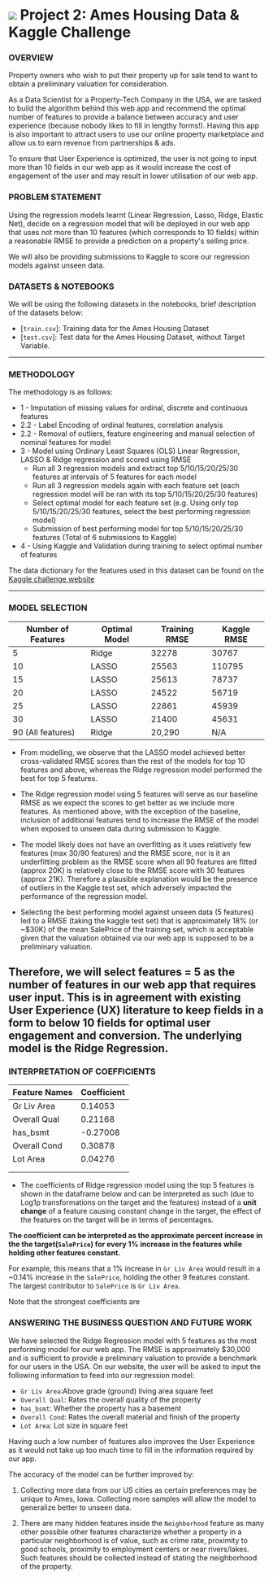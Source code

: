 # ![](https://ga-dash.s3.amazonaws.com/production/assets/logo-9f88ae6c9c3871690e33280fcf557f33.png) Project 2: Ames Housing Data & Kaggle Challenge

### OVERVIEW
Property owners who wish to put their property up for sale tend to want to obtain a preliminary valuation for consideration.

As a Data Scientist for a Property-Tech Company in the USA, we are tasked to build the algorithm behind this web app and recommend the optimal number of features to provide a balance between accuracy and user experience (because nobody likes to fill in lengthy forms!). Having this app is also important to attract users to use our online property marketplace and allow us to earn revenue from partnerships & ads.

To ensure that User Experience is optimized, the user is not going to input more than 10 fields in our web app as it would increase the cost of engagement of the user and may result in lower utilisation of our web app.

### PROBLEM STATEMENT

Using the regression models learnt (Linear Regression, Lasso, Ridge, Elastic Net), decide on a regression model that will be deployed in our web app that uses not more than 10 features (which corresponds to 10 fields) within a reasonable RMSE to provide a prediction on a property's selling price.

We will also be providing submissions to Kaggle to score our regression models against unseen data.

### DATASETS & NOTEBOOKS

We will be using the following datasets in the notebooks, brief description of the datasets below:

* [`train.csv`]: Training data for the Ames Housing Dataset
* [`test.csv`]: Test data for the Ames Housing Dataset, without Target Variable.

---

### METHODOLOGY

The methodology is as follows:

* 1 -  Imputation of missing values for ordinal, discrete and continuous features
* 2.2 - Label Encoding of ordinal features, correlation analysis
* 2.2 - Removal of outliers, feature engineering and manual selection of nominal features for model
* 3 - Model using Ordinary Least Squares (OLS) Linear Regression, LASSO & Ridge regression and scored using RMSE
    * Run all 3 regression models and extract top 5/10/15/20/25/30 features at intervals of 5 features for each model
    * Run all 3 regression models again with each feature set (each regression model will be ran with its top 5/10/15/20/25/30 features)
    * Select optimal model for each feature set (e.g. Using only top 5/10/15/20/25/30 features, select the best performing regression model)
    * Submission of best performing model for top 5/10/15/20/25/30 features (Total of 6 submissions to Kaggle)
* 4 - Using Kaggle and Validation during training to select optimal number of features

The data dictionary for the features used in this dataset can be found on the [Kaggle challenge website](https://www.kaggle.com/c/dsi-us-11-project-2-regression-challenge/data)

---
### MODEL SELECTION

| Number of Features | Optimal Model | Training RMSE | Kaggle RMSE |
|---|---|---|---|
| 5 | Ridge | 32278 | 30767 |
| 10 | LASSO | 25563 | 110795 |
| 15 | LASSO | 25613 | 78737 |
| 20 | LASSO | 24522 | 56719 |
| 25 | LASSO | 22861 | 45939 |
| 30 | LASSO | 21400 | 45631 |
| 90 (All features) | Ridge | 20,290 | N/A

* From modelling, we observe that the LASSO model achieved better cross-validated RMSE scores than the rest of the models for top 10 features and above, whereas the Ridge regression model performed the best for top 5 features.

* The Ridge regression model using 5 features will serve as our baseline RMSE as we expect the scores to get better as we include more features. As mentioned above, with the exception of the baseline, inclusion of additional features tend to increase the RMSE of the model when exposed to unseen data during submission to Kaggle.

* The model likely does not have an overfitting as it uses relatively few features (max 30/90 features) and the RMSE score, nor is it an underfitting problem as the RMSE score when all 90 features are fitted (approx 20K) is relatively close to the RMSE score with 30 features (approx 21K). Therefore a plausible explanation would be the presence of outliers in the Kaggle test set, which adversely impacted the performance of the regression model.

* Selecting the best performing model against unseen data (5 features) led to a RMSE (taking the kaggle test set) that is approximately 18% (or ~$30K) of the mean SalePrice of the training set, which is acceptable given that the valuation obtained via our web app is supposed to be a preliminary valuation.

Therefore, we will select features = **5** as the number of features in our web app that requires user input. This is in agreement with existing User Experience (UX) literature to keep fields in a form to below 10 fields for optimal user engagement and conversion. The underlying model is the Ridge Regression.
---
### INTERPRETATION OF COEFFICIENTS  

| Feature Names | Coefficient |
|---|---|
| Gr Liv Area | 0.14053 |
| Overall Qual | 0.21168 |
| has_bsmt | -0.27008 |
| Overall Cond | 0.30878 |
| Lot Area | 0.04276 |
|  |  |
|  |  |

* The coefficients of Ridge regression model using the top 5 features is shown in the dataframe below and can be interpreted as such (due to Log1p transformations on the target and the features) instead of a **unit change** of a feature causing constant change in the target, the effect of the features on the target will be in terms of percentages.

**The coefficient can be interpreted as the approximate percent increase in the the target(`SalePrice`) for every 1% increase in the features while holding other features constant.**

For example, this means that a 1% increase in `Gr Liv Area` would result in a ~0.14% increase in the `SalePrice`, holding the other 9 features constant. The largest contributor to `SalePrice` is `Gr Liv Area`.

Note that the strongest coefficients are

### ANSWERING THE BUSINESS QUESTION AND FUTURE WORK

We have selected the Ridge Regression model with 5 features as the most performing model for our web app. The RMSE is approximately $30,000 and is sufficient to provide a preliminary valuation to provide a benchmark for our users in the USA. On our website, the user will be asked to input the following information to feed into our regression model:

- `Gr Liv Area`:Above grade (ground) living area square feet
- `Overall Qual`: Rates the overall quality of the property
- `has_bsmt`: Whether the property has a basement
- `Overall Cond`: Rates the overall material and finish of the property
- `Lot Area`: Lot size in square feet

Having such a low number of features also improves the User Experience as it would not take up too much time to fill in the information required by our app.

The accuracy of the model can be further improved by:

1. Collecting more data from our US cities as certain preferences may be unique to Ames, Iowa. Collecting more samples will allow the model to generalize better to unseen data.

2. There are many hidden features inside the `Neighborhood` feature as many other possible other features characterize whether a property in a particular neighborhood is of value, such as crime rate, proximity to good schools, proximity to employment centers or near rivers/lakes. Such features should be collected instead of stating the neighborhood of the property.
